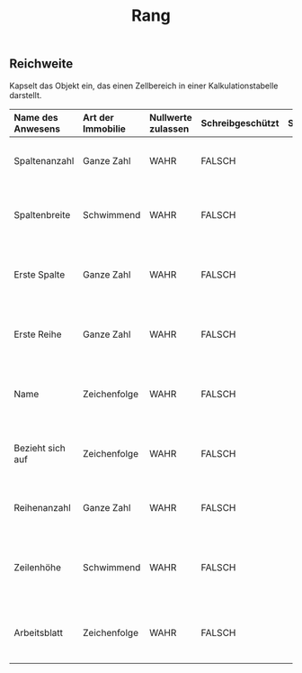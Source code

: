 ﻿---
title: Rang
second_title: Aspose.Cells Cloud Documen
type: docs
url: /de/specification/model/range/
description: "Aspose.Cells Cloud-Modellspezifikation: Bereich. Müheloses Bearbeiten von Excel und anderen Tabellenkalkulationsdokumenten mit Funktionen wie Öffnen, Generieren, Bearbeiten, Teilen, Zusammenführen, Vergleichen und Konvertieren"
kwords: Excel, Office, Tabellenkalkulation, Cloud REST API, Bereich
weight: 50
---
## **Reichweite**

 Kapselt das Objekt ein, das einen Zellbereich in einer Kalkulationstabelle darstellt.

| Name des Anwesens| Art der Immobilie| Nullwerte zulassen| Schreibgeschützt| Standardwert| Beschreibung|
|:- |:- |:- |:- |:- |:- |
| Spaltenanzahl| Ganze Zahl| WAHR| FALSCH|| Ruft die Anzahl der Spalten im Bereich ab.|
| Spaltenbreite| Schwimmend| WAHR| FALSCH|| Setzt oder ruft die Spaltenbreite dieses Bereichs ab|
| Erste Spalte| Ganze Zahl| WAHR| FALSCH|| Ruft den Index der ersten Spalte des Bereichs ab.|
| Erste Reihe| Ganze Zahl| WAHR| FALSCH||Ruft den Index der ersten Zeile des Bereichs ab.|
| Name| Zeichenfolge| WAHR| FALSCH|| Ruft den Namen des Bereichs ab oder legt ihn fest.|
| Bezieht sich auf| Zeichenfolge| WAHR| FALSCH|| Ruft den Bereich ab, auf den sich der Bereich bezieht.|
| Reihenanzahl| Ganze Zahl| WAHR| FALSCH|| Ruft die Anzahl der Zeilen im Bereich ab.|
| Zeilenhöhe| Schwimmend| WAHR| FALSCH|| Legt die Höhe der Zeilen in diesem Bereich fest oder ruft sie ab.|
| Arbeitsblatt| Zeichenfolge| WAHR| FALSCH|| Ruft das Objekt ab, das diesen Bereich enthält.|

